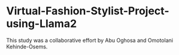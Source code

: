 # Virtual-Fashion-Stylist-Project-using-Llama2

This study was a collaborative effort by Abu Oghosa and Omotolani Kehinde-Osems.
